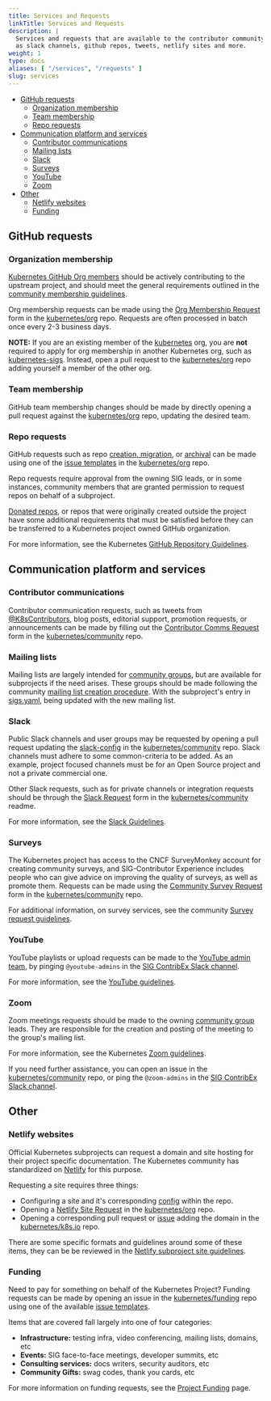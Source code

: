 ```yaml
---
title: Services and Requests
linkTitle: Services and Requests
description: |
  Services and requests that are available to the contributor community, such
  as slack channels, github repos, tweets, netlify sites and more.
weight: 1
type: docs
aliases: [ "/services", "/requests" ]
slug: services
---
```



- [GitHub requests](#github-requests)
  - [Organization membership](#organization-membership)
  - [Team membership](#team-membership)
  - [Repo requests](#repo-requests)
- [Communication platform and services](#communication-platform-and-services)
  - [Contributor communications](#contributor-communications)
  - [Mailing lists](#mailing-lists)
  - [Slack](#slack)
  - [Surveys](#surveys)
  - [YouTube](#youtube)
  - [Zoom](#zoom)
- [Other](#other)
  - [Netlify websites](#netlify-websites)
  - [Funding](#funding)

## GitHub requests

### Organization membership

[Kubernetes GitHub Org members] should be actively contributing to the upstream
project, and should meet the general requirements outlined in the
[community membership guidelines]. 

Org membership requests can be made using the [Org Membership Request] form in
the [kubernetes/org] repo. Requests are often processed in batch once every 2-3
business days.

**NOTE:** If you are an existing member of the [kubernetes] org, you are **not**
required to apply for org membership in another Kubernetes org, such as
[kubernetes-sigs]. Instead, open a pull request to the [kubernetes/org] repo
adding yourself a member of the other org.


[Kubernetes GitHub Org members]: https://git.k8s.io/community/community-membership.md
[community membership guidelines]: https://git.k8s.io/community/community-membership.md#member
[Org Membership Request]: https://github.com/kubernetes/org/issues/new?assignees=&labels=area%2Fgithub-membership&template=membership.yml&title=REQUEST%3A+New+membership+for+%3Cyour-GH-handle%3E



### Team membership

GitHub team membership changes should be made by directly opening a pull request
against the [kubernetes/org] repo, updating the desired team.



### Repo requests

GitHub requests such as repo [creation, migration], or [archival] can be made
using one of the [issue templates] in the [kubernetes/org] repo.

Repo requests require approval from the owning SIG leads, or in some instances,
community members that are granted permission to request repos on behalf of a
subproject.

[Donated repos], or repos that were originally created outside the project have
some additional requirements that must be satisfied before they can be transferred
to a Kubernetes project owned GitHub organization.

For more information, see the Kubernetes [GitHub Repository Guidelines].


[creation, migration]: https://github.com/kubernetes/org/issues/new?assignees=&labels=area%2Fgithub-repo&template=repo-create.md&title=
[archival]: https://github.com/kubernetes/org/issues/new?assignees=&labels=area%2Fgithub-repo&template=repo-archive.md&title=
[issue templates]: https://github.com/kubernetes/org/issues/new/choose
[Donated repos]: http://git.k8s.io/community/github-management/kubernetes-repositories.md#rules-for-donated-repositories
[GitHub Repository Guidelines]: http://git.k8s.io/community/github-management/kubernetes-repositories.md


## Communication platform and services

### Contributor communications

Contributor communication requests, such as tweets from [@K8sContributors], blog
posts, editorial support, promotion requests, or announcements can be made by
filling out the [Contributor Comms Request] form in the [kubernetes/community]
repo.

[@K8sContributors]: https://twitter.com/K8sContributors
[Contributor Comms Request]: https://github.com/kubernetes/community/issues/new?labels=area%2Fcontributor-comms%2C+sig%2Fcontributor-experience&template=marketing-request.md&title=REQUEST%3A+New+communication+about+%3Ctopic%3E



### Mailing lists

Mailing lists are largely intended for [community groups][cg], but are available
for subprojects if the need arises. These groups should be made following the
community [mailing list creation procedure]. With the subproject's entry in
[sigs.yaml], being updated with the new mailing list.


[mailing list creation procedure]: https://git.k8s.io/community/communication/mailing-list-guidelines.md#mailing-list-creation
[sigs.yaml]: https://git.k8s.io/community/sigs.yaml



### Slack

Public Slack channels and user groups may be requested by opening a pull request
updating the [slack-config] in the [kubernetes/community] repo. Slack channels
must adhere to some common-criteria to be added. As an example, project focused
channels must be for an Open Source project and not a private commercial one.

Other Slack requests, such as for private channels or integration requests should
be through the [Slack Request] form in the [kubernetes/community] readme.

For more information, see the [Slack Guidelines].


[slack-config]: https://git.k8s.io/community/communication/slack-config
[Slack Request]: https://github.com/kubernetes/community/issues/new?assignees=&labels=area%2Fcommunity-management%2C+area%2Fslack-management%2C+sig%2Fcontributor-experience&template=slack-request.md&title=REQUEST%3A+New+Slack+%3C%5Bchannel%7Cusergroup%7Cbot%7Ctoken%7Cwebhook%5D%3E+%3C%5Bchannel%7Cusergroup%7Cbot%7Ctoken%7Cwebhook%5D+name%3E
[Slack Guidelines]: https://git.k8s.io/community/communication/slack-guidelines.md



### Surveys

The Kubernetes project has access to the CNCF SurveyMonkey account for creating
community surveys, and SIG-Contributor Experience includes people who can give
advice on improving the quality of surveys, as well as promote them. Requests
can be made using the [Community Survey Request] form in the [kubernetes/community]
repo.

For additional information, on survey services, see the community
[Survey request guidelines].

[Community Survey Request]: https://github.com/kubernetes/community/issues/new?labels=area%2Fcontributor-comms%2C+sig%2Fcontributor-experience&template=survey-request.md&title=SURVEY+REQUEST%3A+%3Ctopic%3E
[Survey request guidelines]: https://git.k8s.io/community/communication/requesting-survey.md



### YouTube

YouTube playlists or upload requests can be made to the [YouTube admin team], by
pinging `@youtube-admins` in the [SIG ContribEx Slack channel].

For more information, see the [YouTube guidelines].


[YouTube admin team]: https://git.k8s.io/community/communication/moderators.md#youtube-channel
[YouTube guidelines]: https://git.k8s.io/community/communication/youtube/youtube-guidelines.md



### Zoom

Zoom meetings requests should be made to the owning [community group][cg] leads.
They are responsible for the creation and posting of the meeting to the group's
mailing list.

For more information, see the Kubernetes [Zoom guidelines].

If you need further assistance, you can open an issue in the [kubernetes/community]
repo, or ping the `@zoom-admins` in the [SIG ContribEx Slack channel].

[Zoom guidelines]: https://git.k8s.io/community/communication/zoom-guidelines.md



## Other

### Netlify websites

Official Kubernetes subprojects can request a domain and site hosting for their
project specific documentation. The Kubernetes community has standardized on
[Netlify] for this purpose. 

Requesting a site requires three things:
- Configuring a site and it's corresponding [config] within the repo.
- Opening a [Netlify Site Request] in the [kubernetes/org] repo.
- Opening a corresponding pull request or [issue] adding the domain in the
  [kubernetes/k8s.io] repo.

There are some specific formats and guidelines around some of these items, they
can be be reviewed in the [Netlify subproject site guidelines].

[Netlify]: https://netlify.com
[config]: http://git.k8s.io/community/github-management/subproject-site-requests.md#example-netlify-configuration
[issue]: https://github.com/kubernetes/k8s.io/issues/new?assignees=&labels=wg%2Fk8s-infra%2C+area%2Fdns&template=dns-request.md&title=DNS+REQUEST%3A+%3Cyour-dns-record%3E
[Netlify Site Request]: https://github.com/kubernetes/org/issues/new?assignees=&labels=area%2Fgithub-integration&template=site-create.md&title=
[Netlify subproject site guidelines]: http://git.k8s.io/community/github-management/subproject-site-requests.md#subproject-domain-reques



### Funding

Need to pay for something on behalf of the Kubernetes Project? Funding requests
can be made by opening an issue in the [kubernetes/funding] repo using one of
the available [issue templates].

Items that are covered fall largely into one of four categories:
- **Infrastructure:** testing infra, video conferencing, mailing lists, domains,
  etc
- **Events:** SIG face-to-face meetings, developer summits, etc
- **Consulting services:** docs writers, security auditors, etc
- **Community Gifts:** swag codes, thank you cards, etc

For more information on funding requests, see the [Project Funding] page.

[kubernetes/funding]: https://github.com/kubernetes/funding
[issue templates]: https://github.com/kubernetes/funding/issues/new/choose
[Project Funding]: https://github.com/kubernetes/funding#project-funding



<!-- shared links -->
[cg]: /community/community-groups
[kubernetes/community]: https://github.com/kubernetes/community
[kubernetes/org]: https://github.com/kubernetes/org
[kubernetes/k8s.io]: https://github.com/kubernetes/k8s.io
[kubernetes]: https://github.com/kubernetes
[kubernetes-sigs]: https://github.com/kubernetes-sigs
[SIG ContribEx Slack channel]: https://kubernetes.slack.com/messages/sig-contribex
